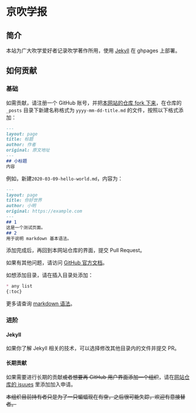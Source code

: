 # 京吹学报
## 简介
本站为广大吹学爱好者记录吹学著作所用，使用 [Jekyll](http://jekyllcn.com) 在 ghpages 上部署。

## 如何贡献
### 基础
如需贡献，请注册一个 GitHub 账号，并把[本网站的仓库 fork 下来](https://github.com/hibikilogy/hibikilogy.github.io/fork)，在仓库的  `_posts` 目录下新建名称格式为 `yyyy-mm-dd-title.md` 的文件，按照以下格式添加：

```markdown
---
layout: page
title: 标题
author: 作者
original: 原文地址
---
## 小标题
内容
```

例如，新建`2020-03-09-hello-world.md`，内容为：

```markdown
---
layout: page
title: 你好世界
author: 小明
original: https://example.com
---
## 1
这是一个测试页面。
## 2
用于说明 markdown 基本语法。
```

添加完成后，再回到本网站仓库的界面，提交 Pull Request。

如果有其他问题，请访问 [GitHub 官方文档](https://guides.github.com/)。

如想添加目录，请在插入目录处添加：

```markdown
* any list
{:toc}
```

更多请查询 [markdown 语法](https://www.runoob.com/markdown/md-tutorial.html)。

### 进阶
#### Jekyll
如果你了解 Jekyll 相关的技术，可以选择修改其他目录内的文件并提交 PR。
#### 长期贡献
如果需要进行长期的贡献<del>或者想要再 GitHub 用户界面添加一个组织</del>，请在[网站仓库的 isuues](https://github.com/hibikilogy/hibikilogy.github.io/issues) 里添加加入申请。

<del>本组织目前持有者只是为了一只蝙蝠现在有空，之后很可能失踪，欢迎有意接替者。</del>
